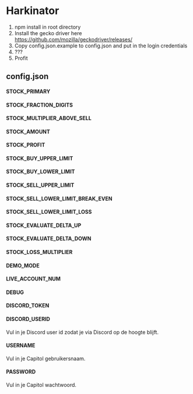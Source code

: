 # Harkinator 

1. npm install in root directory
2. Install the gecko driver here https://github.com/mozilla/geckodriver/releases/
3. Copy config.json.example to config.json and put in the login credentials
4. ???
5. Profit

## config.json

#### STOCK_PRIMARY

#### STOCK_FRACTION_DIGITS 

#### STOCK_MULTIPLIER_ABOVE_SELL 

#### STOCK_AMOUNT

#### STOCK_PROFIT

#### STOCK_BUY_UPPER_LIMIT

#### STOCK_BUY_LOWER_LIMIT

#### STOCK_SELL_UPPER_LIMIT

#### STOCK_SELL_LOWER_LIMIT_BREAK_EVEN

#### STOCK_SELL_LOWER_LIMIT_LOSS

#### STOCK_EVALUATE_DELTA_UP

#### STOCK_EVALUATE_DELTA_DOWN

#### STOCK_LOSS_MULTIPLIER

#### DEMO_MODE

#### LIVE_ACCOUNT_NUM

#### DEBUG

#### DISCORD_TOKEN 

#### DISCORD_USERID
Vul in je Discord user id zodat je via Discord op de hoogte blijft.

#### USERNAME
Vul in je Capitol gebruikersnaam.

#### PASSWORD
Vul in je Capitol wachtwoord.

